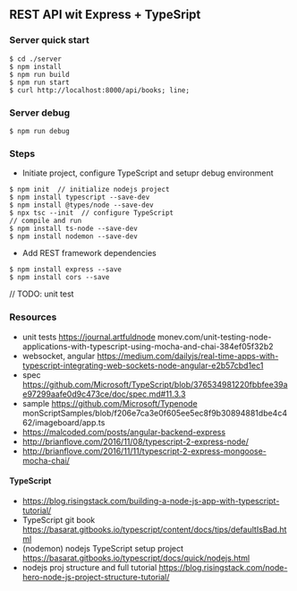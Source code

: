 ## REST API wit Express + TypeSript

### Server quick start
```
$ cd ./server
$ npm install
$ npm run build
$ npm run start
$ curl http://localhost:8000/api/books; line;
```

### Server debug
```
$ npm run debug
```

### Steps
* Initiate project, configure TypeScript and setupr debug environment
```
$ npm init  // initialize nodejs project
$ npm install typescript --save-dev
$ npm install @types/node --save-dev
$ npx tsc --init  // configure TypeScript
// compile and run
$ npm install ts-node --save-dev
$ npm install nodemon --save-dev
```


* Add REST framework dependencies
```
$ npm install express --save
$ npm install cors --save
```

// TODO: unit test


### Resources
* unit tests https://journal.artfuldnode monev.com/unit-testing-node-applications-with-typescript-using-mocha-and-chai-384ef05f32b2
* websocket, angular https://medium.com/dailyjs/real-time-apps-with-typescript-integrating-web-sockets-node-angular-e2b57cbd1ec1
* spec https://github.com/Microsoft/TypeScript/blob/376534981220fbbfee39ae97299aafe0d9c473ce/doc/spec.md#11.3.3
* sample https://github.com/Microsoft/Typenode monScriptSamples/blob/f206e7ca3e0f605ee5ec8f9b30894881dbe4c462/imageboard/app.ts
* https://malcoded.com/posts/angular-backend-express
* http://brianflove.com/2016/11/08/typescript-2-express-node/ 
* http://brianflove.com/2016/11/11/typescript-2-express-mongoose-mocha-chai/

#### TypeScript
* https://blog.risingstack.com/building-a-node-js-app-with-typescript-tutorial/
* TypeScript git book https://basarat.gitbooks.io/typescript/content/docs/tips/defaultIsBad.html
* (nodemon) nodejs TypeScript setup project https://basarat.gitbooks.io/typescript/docs/quick/nodejs.html 
* nodejs proj structure and full tutorial https://blog.risingstack.com/node-hero-node-js-project-structure-tutorial/
